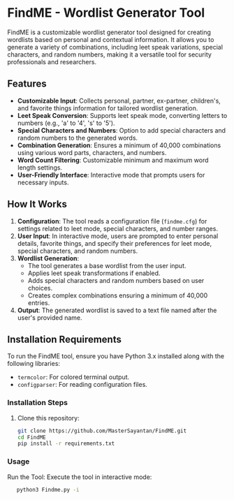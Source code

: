 # FindME - Wordlist Generator Tool

FindME is a customizable wordlist generator tool designed for creating wordlists based on personal and contextual information. It allows you to generate a variety of combinations, including leet speak variations, special characters, and random numbers, making it a versatile tool for security professionals and researchers.

## Features

- **Customizable Input**: Collects personal, partner, ex-partner, children's, and favorite things information for tailored wordlist generation.
- **Leet Speak Conversion**: Supports leet speak mode, converting letters to numbers (e.g., 'a' to '4', 's' to '5').
- **Special Characters and Numbers**: Option to add special characters and random numbers to the generated words.
- **Combination Generation**: Ensures a minimum of 40,000 combinations using various word parts, characters, and numbers.
- **Word Count Filtering**: Customizable minimum and maximum word length settings.
- **User-Friendly Interface**: Interactive mode that prompts users for necessary inputs.

## How It Works

1. **Configuration**: The tool reads a configuration file (`findme.cfg`) for settings related to leet mode, special characters, and number ranges.
2. **User Input**: In interactive mode, users are prompted to enter personal details, favorite things, and specify their preferences for leet mode, special characters, and random numbers.
3. **Wordlist Generation**:
    - The tool generates a base wordlist from the user input.
    - Applies leet speak transformations if enabled.
    - Adds special characters and random numbers based on user choices.
    - Creates complex combinations ensuring a minimum of 40,000 entries.
4. **Output**: The generated wordlist is saved to a text file named after the user's provided name.

## Installation Requirements

To run the FindME tool, ensure you have Python 3.x installed along with the following libraries:

- `termcolor`: For colored terminal output.
- `configparser`: For reading configuration files.

### Installation Steps

1. Clone this repository:
   ```bash
   git clone https://github.com/MasterSayantan/FindME.git
   cd FindME
   pip install -r requirements.txt

### Usage
Run the Tool: Execute the tool in interactive mode:
```bash
   python3 Findme.py -i

   
